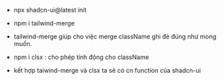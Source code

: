 - npx shadcn-ui@latest init

- npm i tailwind-merge 
- tailwind-merge giúp cho việc merge className ghi đè đúng như mong muốn.

- npm i clsx : cho phép tính động cho className 

- kết hợp taiwind-merge và clsx ta sẽ có cn function của shadcn-ui
